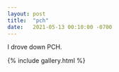 ```yaml
---
layout: post
title:  "pch"
date:   2021-05-13 00:10:00 -0700
---
```


I drove down PCH.

{% include gallery.html %}
